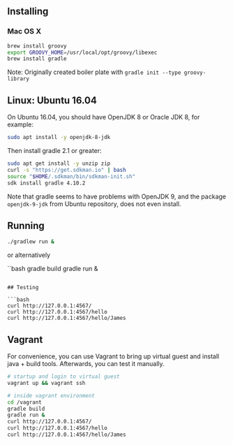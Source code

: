 ## Installing

### Mac OS X

```bash
brew install groovy
export GROOVY_HOME=/usr/local/opt/groovy/libexec
brew install gradle
```

Note: Originally created boiler plate with `gradle init --type groovy-library`


## Linux: Ubuntu 16.04

On Ubuntu 16.04, you should have OpenJDK 8 or Oracle JDK 8, for example:

```bash
sudo apt install -y openjdk-8-jdk
```

Then install gradle 2.1 or greater:


```bash
sudo apt get install -y unzip zip
curl -s "https://get.sdkman.io" | bash
source "$HOME/.sdkman/bin/sdkman-init.sh"
sdk install gradle 4.10.2
```

Note that gradle seems to have problems with OpenJDK 9, and the package `openjdk-9-jdk` from Ubuntu repository, does not even install.


## Running

```bash
./gradlew run &
```

or alternatively

``bash
gradle build
gradle run &
```

## Testing

```bash
curl http://127.0.0.1:4567/
curl http://127.0.0.1:4567/hello
curl http://127.0.0.1:4567/hello/James
```

## Vagrant

For convenience, you can use Vagrant to bring up virtual guest and install java + build tools. Afterwards, you can test it manually.

```bash
# startup and login to virtual guest
vagrant up && vagrant ssh

# inside vagrant environment
cd /vagrant
gradle build
gradle run &
curl http://127.0.0.1:4567/
curl http://127.0.0.1:4567/hello
curl http://127.0.0.1:4567/hello/James
```
